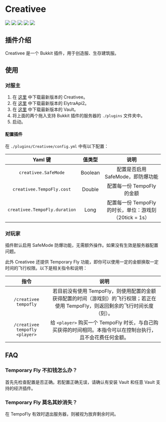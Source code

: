 # Creativee

<image src="https://img.shields.io/github/license/ElytraServers/Creativee?label=License&style=flat-square"></image>
<image src="https://img.shields.io/github/stars/ElytraServers/Creativee?label=Stars&style=flat-square"></image>
<image src="https://img.shields.io/badge/author-Taskeren-red?style=flat-square"></image>
<a href="https://github.com/ElytraServers/ElytraApi2"><image src="https://img.shields.io/badge/dependsOn-ElytraApi2-blue?style=flat-square"></image></a>
<a href="https://github.com/MilkBowl/Vault"><image src="https://img.shields.io/badge/dependsOn-Vault-blue?style=flat-square"></image></a>

## 插件介绍

Creativee 是一个 Bukkit 插件，用于创造服、生存建筑服。

## 使用

### 对服主

1. 在 [这里](https://github.com/ElytraServers/Creativee/release/latest) 中下载最新版本的 Creativee。
2. 在 [这里](https://github.com/ElytraServers/ElytraApi2/release/latest) 中下载最新版本的 ElytraApi2。
3. 在 [这里](https://github.com/MilkBowl/Vault/releases/latest) 中下载最新版本的 Vault。
4. 将上面的两个拖入支持 Bukkit 插件的服务器的 `./plugins` 文件夹中。
5. 启动。

#### 配置插件

在 `./plugins/Creativee/config.yml` 中有以下配置：

| Yaml 键 | 值类型 | 说明 |
| :-: | :-: | :-: |
| `creativee.SafeMode` | Boolean | 配置是否启用 SafeMode，即防爆功能 |
| `creativee.TempoFly.cost` | Double | 配置每一份 TempoFly 的金额 |
| `creativee.TempoFly.duration` | Long | 配置每一份 TempoFly 的时长，单位：游戏刻（20tick = 1s）|

### 对玩家

插件默认启用 SafeMode 防爆功能，无需额外操作。如果没有生效是服务器配置问题。

此外 Creativee 还提供 Temporary Fly 功能，即你可以使用一定的金额换取一定时间的飞行权限。以下是相关指令和说明：

| 指令 | 说明 |
| :-: | :-: |
| `/creativee tempofly` | 若目前没有使用 TempoFly，则使用配置的金额获得配置的时间（游戏刻）的飞行权限；若正在使用 TempoFly，则返回剩余的飞行时间长度（刻）。 |
| `/creativee tempofly <player>` | 给 `<player>` 购买一个 TempoFly 时长，与自己购买获得的时间相同。本指令可以在控制台执行，且不会花费任何金额。 |

## FAQ

### Temporary Fly 不扣钱怎么办？

首先先检查配置是否正确。若配置正确无误，请确认有安装 Vault 和任意 Vault 支持的经济插件。

### Temporary Fly 莫名其妙消失？

在 TempoFly 有效时退出服务器，则被视为放弃剩余时间。

